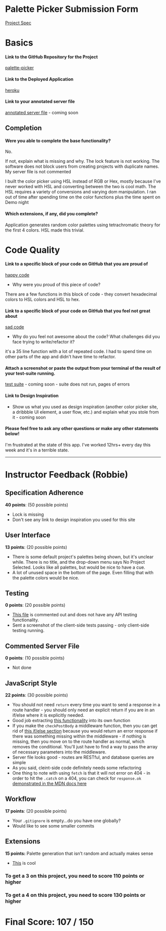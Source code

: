 # Palette Picker Submission Form

[Project Spec](http://frontend.turing.io/projects/palette-picker.html)

# Basics

#### Link to the GitHub Repository for the Project
[palette-picker](https://github.com/rufusasterisk/palette-picker/)

#### Link to the Deployed Application
[heroku](https://rufus-palette-picker.herokuapp.com/)

#### Link to your annotated server file
[annotated server file]() - coming soon

## Completion

#### Were you able to complete the base functionality?
No.

If not, explain what is missing and why.
The lock feature is not working. The software does not block users from creating projects with duplicate names.
My server file is not commented

I built the color picker using HSL instead of RGB or Hex, mostly because I've never worked with HSL and converting between the two is cool math.
The HSL requires a variety of conversions and varying dom manipulation. I ran out of time after spending time on the color functions plus the time spent on Demo night

#### Which extensions, if any, did you complete?

Application generates random color palettes using tetrachromatic theory for the first 4 colors. HSL made this trivial.

# Code Quality

#### Link to a specific block of your code on GitHub that you are proud of
[happy code](https://github.com/rufusasterisk/palette-picker/blob/master/public/js/colorHelpers.js#L37-L151)

* Why were you proud of this piece of code?

There are a few functions in this block of code - they convert hexadecimal colors to HSL colors and HSL to hex.

#### Link to a specific block of your code on GitHub that you feel not great about
[sad code](https://github.com/rufusasterisk/palette-picker/blob/master/public/js/scripts.js#L124-L159)

* Why do you feel not awesome about the code? What challenges did you face trying to write/refactor it?

it's a 35 line function with a lot of repeated code. I had to spend time on other parts of the app and didn't have time to refactor.

#### Attach a screenshot or paste the output from your terminal of the result of your test-suite running.

[test suite]() - coming soon - suite does not run, pages of errors

#### Link to Design Inspiration

* Show us what you used as design inspiration (another color picker site, a dribbble UI element, a user flow, etc.) and explain what you stole from it - coming soon

#### Please feel free to ask any other questions or make any other statements below!

I'm frustrated at the state of this app. I've worked 12hrs+ every day this week and it's in a terrible state.

-----


# Instructor Feedback (Robbie)

## Specification Adherence

**40 points**: (50 possible points)

* Lock is missing
* Don't see any link to design inspiration you used for this site

## User Interface

**13 points**: (20 possible points)

* There is some default project's palettes being shown, but it's unclear while. There is no title, and the drop-down menu says No Project Selected. Looks like all palettes, but would be nice to have a cue.
* A lot of unused space in the bottom of the page. Even filling that with the palette colors would be nice.

## Testing

**0 points**: (20 possible points)

* [This file](https://github.com/rufusasterisk/palette-picker/blob/master/test/routes.spec.js) is commented out and does not have any API testing functionality.
* Sent a screenshot of the client-side tests passing - only client-side testing running.

## Commented Server File

**0 points**: (10 possible points)

* Not done

## JavaScript Style

**22 points**: (30 possible points)

* You should not need `return` every time you want to send a response in a route handler - you should only need an explicit return if you are in an if/else where it is explicitly needed.
* Good job extracting [this functionality](https://github.com/rufusasterisk/palette-picker/blob/master/server.js#L70-L79) into its own function
* If you make the `checkPostBody` a middleware function, then you can get rid of [this if/else section](https://github.com/rufusasterisk/palette-picker/blob/master/server.js#L82-L85) because you would return an error response if there was something missing within the middleware - if nothing is missing, then you move on to the route handler as normal, which removes the conditional. You'll just have to find a way to pass the array of necessary parameters into the middleware.
* Server file looks good - routes are RESTful, and database queries are simple
* As you said, cleint-side code definitely needs some refactoring
* One thing to note with using `fetch` is that it will not error on 404 - in order to hit the `.catch` on a 404, you can check for `response.ok` [demonstrated in the MDN docs here](https://developer.mozilla.org/en-US/docs/Web/API/Fetch_API/Using_Fetch#Checking_that_the_fetch_was_successful)

## Workflow

**17 points**: (20 possible points)

* Your `.gitignore` is empty...do you have one globally?
* Would like to see some smaller commits

## Extensions

**15 points:** Palette generation that isn’t random and actually makes sense

* [This](https://github.com/rufusasterisk/palette-picker/blob/master/public/js/colorHelpers.js) is cool


### To get a 3 on this project, you need to score 110 points or higher
### To get a 4 on this project, you need to score 130 points or higher

# Final Score: 107 / 150
